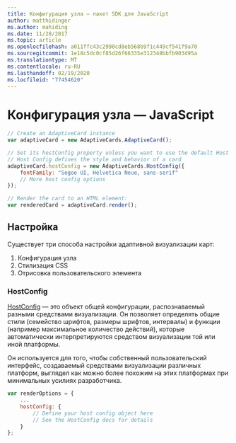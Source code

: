 ```yaml
---
title: Конфигурация узла — пакет SDK для JavaScript
author: matthidinger
ms.author: mahiding
ms.date: 11/28/2017
ms.topic: article
ms.openlocfilehash: a011ffc43c2990cd8eb568b9f1c449cf541f9a70
ms.sourcegitcommit: 1e18c5dc0cf85d26f66335e312348bbfb903d95a
ms.translationtype: MT
ms.contentlocale: ru-RU
ms.lasthandoff: 02/19/2020
ms.locfileid: "77454620"
---
```

# <a name="host-config---javascript"></a>Конфигурация узла — JavaScript

```js
// Create an AdaptiveCard instance
var adaptiveCard = new AdaptiveCards.AdaptiveCard();

// Set its hostConfig property unless you want to use the default Host Config
// Host Config defines the style and behavior of a card
adaptiveCard.hostConfig = new AdaptiveCards.HostConfig({
    fontFamily: "Segoe UI, Helvetica Neue, sans-serif"
    // More host config options
});

// Render the card to an HTML element:
var renderedCard = adaptiveCard.render();
```

## <a name="customization"></a>Настройка

Существует три способа настройки адаптивной визуализации карт: 
1. Конфигурация узла
2. Стилизация CSS
3. Отрисовка пользовательского элемента

### <a name="hostconfig"></a>HostConfig 

[HostConfig](../../../rendering-cards/host-config.md) — это объект общей конфигурации, распознаваемый разными средствами визуализации. Он позволяет определять общие стили (семейство шрифтов, размеры шрифтов, интервалы) и функции (например максимальное количество действий), которые автоматически интерпретируются средством визуализации той или иной платформы. 

Он используется для того, чтобы собственный пользовательский интерфейс, создаваемый средствами визуализации различных платформ, выглядел как можно более похожим на этих платформах при минимальных усилиях разработчика.

```javascript
var renderOptions = {
    ...
    hostConfig: {
        // Define your host config object here
        // See the HostConfig docs for details
    }
};
```